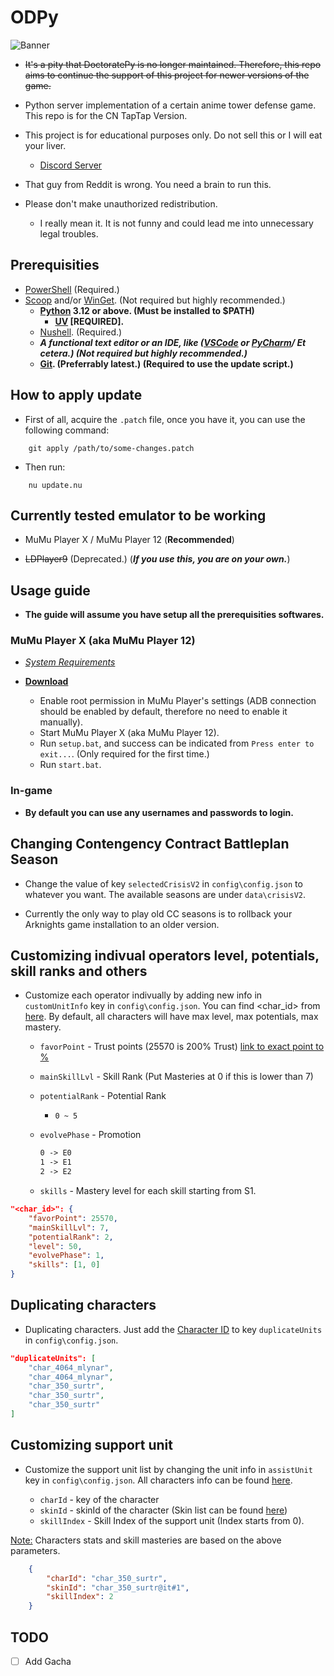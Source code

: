 # ODPy

![Banner](images/image.png "OpenDoctoratePy")

- ~~It's a pity that DoctoratePy is no longer maintained. Therefore, this repo aims to continue the support of this project for newer versions of the game.~~

- Python server implementation of a certain anime tower defense game. This repo is for the CN TapTap Version.

- This project is for educational purposes only. Do not sell this or I will eat your liver.
	- [Discord Server](https://discord.com/invite/SmuB88RR5W)

- That guy from Reddit is wrong. You need a brain to run this.

- Please don't make unauthorized redistribution.
    - I really mean it. It is not funny and could lead me into unnecessary legal troubles.

## Prerequisities

- [PowerShell](https://github.com/PowerShell/PowerShell/releases/) (Required.)
- [Scoop](https://scoop.sh/) and/or [WinGet](https://github.com/microsoft/winget-cli). (Not required but highly recommended.)
    - **[Python](https://www.python.org/) 3.12 or above. (Must be installed to $PATH)**
        - **[UV](https://github.com/astral-sh/uv) [REQUIRED].**
    - [Nushell](https://github.com/nushell/nushell). (Required.)
    - ***A functional text editor or an IDE, like ([VSCode](https://code.visualstudio.com/) or [PyCharm](https://www.jetbrains.com/pycharm/)/ Et cetera.) (Not required but highly recommended.)***
    - **[Git](https://git-scm.com/). (Preferrably latest.) (Required to use the update script.)**

## How to apply update

- First of all, acquire the `.patch` file, once you have it, you can use the following command:

```nu
    git apply /path/to/some-changes.patch
```

- Then run:

```nu
    nu update.nu
```

## Currently tested emulator to be working

- MuMu Player X / MuMu Player 12 (**Recommended**)

- ~~LDPlayer9~~ (Deprecated.) (***If you use this, you are on your own.***)

## Usage guide

- **The guide will assume you have setup all the prerequisities softwares.**

### MuMu Player X (aka MuMu Player 12)

- *[System Requirements](https://www.mumuglobal.com/faq/system-requirement-mumu-player-x.html)*

- **[Download](https://a11.gdl.netease.com/MuMuInstaller_12.0.0.6_12beta-gw-offline_all_1666787400.exe)**

    - Enable root permission in MuMu Player's settings (ADB connection should be enabled by default, therefore no need to enable it manually).
    - Start MuMu Player X (aka MuMu Player 12).
    - Run `setup.bat`, and success can be indicated from `Press enter to exit...`. (Only required for the first time.)
    - Run `start.bat`.

### In-game

- **By default you can use any usernames and passwords to login.**

## Changing Contengency Contract Battleplan Season

- Change the value of key `selectedCrisisV2` in `config\config.json` to whatever you want. The available seasons are under `data\crisisV2`.

- Currently the only way to play old CC seasons is to rollback your Arknights game installation to an older version.

## Customizing indivual operators level, potentials, skill ranks and others

- Customize each operator indivually by adding new info in `customUnitInfo` key in `config\config.json`. You can find <char_id> from [here](https://raw.githubusercontent.com/Kengxxiao/ArknightsGameData/master/zh_CN/gamedata/excel/character_table.json). By default, all characters will have max level, max potentials, max mastery.

    - `favorPoint` - Trust points (25570 is 200% Trust) [link to exact point to %](https://gamepress.gg/arknights/core-gameplay/arknights-guide-operator-trust)
    - `mainSkillLvl` - Skill Rank (Put Masteries at 0 if this is lower than 7)
    - `potentialRank` - Potential Rank
        - `0 ~ 5`
    - `evolvePhase` - Promotion

        ```txt
        0 -> E0
        1 -> E1
        2 -> E2
        ```

    - `skills` - Mastery level for each skill starting from S1.

```json
"<char_id>": {
    "favorPoint": 25570,
    "mainSkillLvl": 7,
    "potentialRank": 2,
    "level": 50,
    "evolvePhase": 1,
    "skills": [1, 0]
}
```

## Duplicating characters

- Duplicating characters. Just add the [Character ID](https://raw.githubusercontent.com/Kengxxiao/ArknightsGameData/master/zh_CN/gamedata/excel/character_table.json) to key `duplicateUnits` in `config\config.json`.

```json
"duplicateUnits": [
    "char_4064_mlynar",
    "char_4064_mlynar",
    "char_350_surtr",
    "char_350_surtr",
    "char_350_surtr"
]
```

## Customizing support unit

- Customize the support unit list by changing the unit info in `assistUnit` key in `config\config.json`. All characters info can be found [here](https://raw.githubusercontent.com/Kengxxiao/ArknightsGameData/master/zh_CN/gamedata/excel/character_table.json).

	- `charId` - key of the character
	- `skinId` - skinId of the character (Skin list can be found [here](https://raw.githubusercontent.com/Kengxxiao/ArknightsGameData/master/zh_CN/gamedata/excel/skin_table.json))
	- `skillIndex` - Skill Index of the support unit (Index starts from 0).

<u>Note:</u> Characters stats and skill masteries are based on the above parameters.

```json
	{
		"charId": "char_350_surtr",
		"skinId": "char_350_surtr@it#1",
		"skillIndex": 2
	}
```

## TODO

- [ ] Add Gacha
